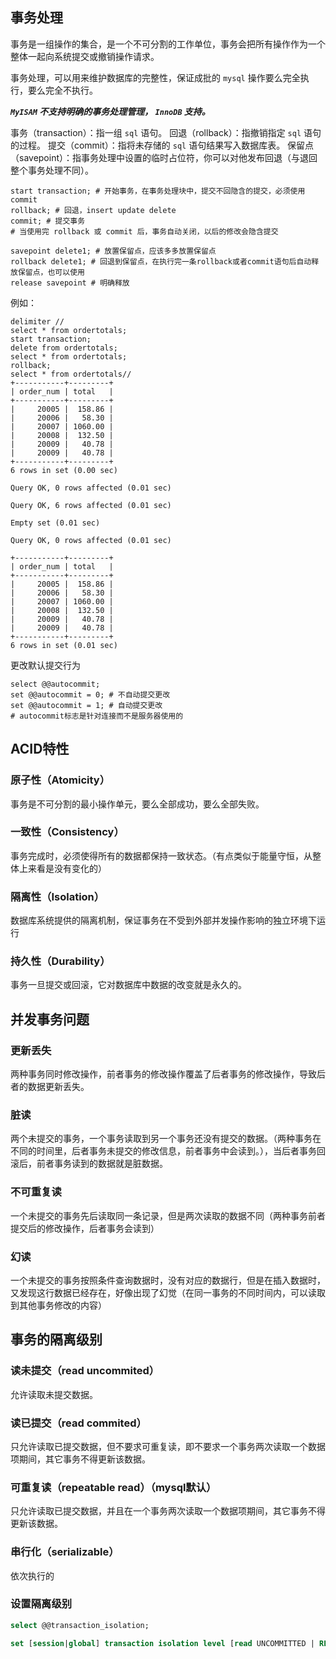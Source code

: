 ## 事务处理

事务是一组操作的集合，是一个不可分割的工作单位，事务会把所有操作作为一个整体一起向系统提交或撤销操作请求。

事务处理，可以用来维护数据库的完整性，保证成批的 `mysql` 操作要么完全执行，要么完全不执行。

 ***`MyISAM` 不支持明确的事务处理管理， `InnoDB` 支持。*** 

事务（transaction）：指一组 `sql` 语句。
回退（rollback）：指撤销指定 `sql` 语句的过程。
提交（commit）：指将未存储的 `sql` 语句结果写入数据库表。
保留点（savepoint）：指事务处理中设置的临时占位符，你可以对他发布回退（与退回整个事务处理不同）。

```mysql
start transaction; # 开始事务，在事务处理块中，提交不回隐含的提交，必须使用commit
rollback; # 回退，insert update delete
commit; # 提交事务
# 当使用完 rollback 或 commit 后，事务自动关闭，以后的修改会隐含提交

savepoint delete1; # 放置保留点，应该多多放置保留点
rollback delete1; # 回退到保留点，在执行完一条rollback或者commit语句后自动释放保留点，也可以使用
release savepoint # 明确释放
```

例如：

```mysql
delimiter //
select * from ordertotals;
start transaction;
delete from ordertotals;
select * from ordertotals;
rollback;
select * from ordertotals//
+-----------+---------+
| order_num | total   |
+-----------+---------+
|     20005 |  158.86 |
|     20006 |   58.30 |
|     20007 | 1060.00 |
|     20008 |  132.50 |
|     20009 |   40.78 |
|     20009 |   40.78 |
+-----------+---------+
6 rows in set (0.00 sec)

Query OK, 0 rows affected (0.01 sec)

Query OK, 6 rows affected (0.01 sec)

Empty set (0.01 sec)

Query OK, 0 rows affected (0.01 sec)

+-----------+---------+
| order_num | total   |
+-----------+---------+
|     20005 |  158.86 |
|     20006 |   58.30 |
|     20007 | 1060.00 |
|     20008 |  132.50 |
|     20009 |   40.78 |
|     20009 |   40.78 |
+-----------+---------+
6 rows in set (0.01 sec)
```

更改默认提交行为

```mysql
select @@autocommit;
set @@autocommit = 0; # 不自动提交更改
set @@autocommit = 1; # 自动提交更改
# autocommit标志是针对连接而不是服务器使用的
```

## ACID特性

### 原子性（Atomicity）

事务是不可分割的最小操作单元，要么全部成功，要么全部失败。

### 一致性（Consistency）

事务完成时，必须使得所有的数据都保持一致状态。（有点类似于能量守恒，从整体上来看是没有变化的）

### 隔离性（Isolation）

数据库系统提供的隔离机制，保证事务在不受到外部并发操作影响的独立环境下运行

### 持久性（Durability）

事务一旦提交或回滚，它对数据库中数据的改变就是永久的。

## 并发事务问题

### 更新丢失

两种事务同时修改操作，前者事务的修改操作覆盖了后者事务的修改操作，导致后者的数据更新丢失。

### 脏读

两个未提交的事务，一个事务读取到另一个事务还没有提交的数据。（两种事务在不同的时间里，后者事务未提交的修改信息，前者事务中会读到。），当后者事务回滚后，前者事务读到的数据就是脏数据。

### 不可重复读

一个未提交的事务先后读取同一条记录，但是两次读取的数据不同（两种事务前者提交后的修改操作，后者事务会读到）

### 幻读

一个未提交的事务按照条件查询数据时，没有对应的数据行，但是在插入数据时，又发现这行数据已经存在，好像出现了幻觉（在同一事务的不同时间内，可以读取到其他事务修改的内容）

## 事务的隔离级别

### 读未提交（read uncommited）

允许读取未提交数据。

### 读已提交（read commited）

只允许读取已提交数据，但不要求可重复读，即不要求一个事务两次读取一个数据项期间，其它事务不得更新该数据。

### 可重复读（repeatable read）（mysql默认）

只允许读取已提交数据，并且在一个事务两次读取一个数据项期间，其它事务不得更新该数据。

### 串行化（serializable）

依次执行的

### 设置隔离级别

```sql
select @@transaction_isolation;

set [session|global] transaction isolation level [read UNCOMMITTED | READ COMMITTED | REPEATABLE READ | SERIALIZABLE]
```

